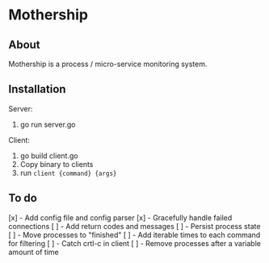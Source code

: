 Mothership
=========

## About

Mothership is a process / micro-service monitoring system. 


## Installation

Server: 
 1) go run server.go
   

Client:
 1) go build client.go 
 2) Copy binary to clients
 3) run `client {command} {args}`


## To do

 [x] - Add config file and config parser
 [x] - Gracefully handle failed connections
 [ ] - Add return codes and messages
 [ ] - Persist process state
 [ ] - Move processes to "finished"
 [ ] - Add iterable times to each command for filtering
 [ ] - Catch crtl-c in client
 [ ] - Remove processes after a variable amount of time


